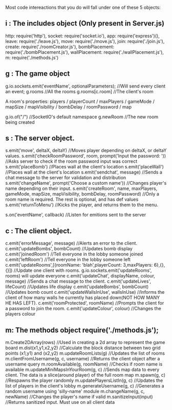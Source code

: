 Most code intereactions that you do will fall under one of these 5 objects:

## i : The includes object (Only present in Server.js)

http: 			require('http'),
socket: 		require('socket.io'),
app: 			require('express')(),
leave: 			require('./leave.js'),
move: 			require('./move.js'),
join: 			require('./join.js'),
create: 		require('./roomCreator.js'),
bombPlacement: 	require('./bombPlacement.js'),
wallPlacement: 	require('./wallPlacement.js'),
m: 				require('./methods.js')

## g : The game object

g.io.sockets.emit('eventName', optionalParameters);													//Will send every client an event;
g.rooms																								//All the rooms
g.rooms[c.room]																						//The client's room

A room's properties:
	players / playerCount / maxPlayers / gameMode / mapSize / mapVisibility / bombDelay / roomPassword / map

g.io.of("/")																						//SocketIO's default namespace
g.newRoom																							//The new room being created

## s : The server object.

s.emit('move', deltaX, deltaY)															//Moves player depending on deltaX, or deltaY values.
s.emit('checkRoomPassword', room, prompt('Input the password: '))						//Asks server to check if the room password input was correct
s.emit('placeBomb')																		//Places wall at the client's location
s.emit('placeWall')																		//Places wall at the client's location
s.emit('sendchat', message)																//Sends a chat message to the server for validation and distribution
s.emit('changeName', prompt('Choose a custom name'))									//Changes player's name depending on their input.
s.emit('createRoom', name, maxPlayers, gameMode, mapSize, mapVisibility, bombDelay, roomPassword) 	//Only a room name is required. The rest is optional, and has def values
s.emit('returnToMenu')																	//Kicks the player, and returns them to the menu.

s.on('eventName', callback)																//Listen for emitions sent to the server

## c : The client object.

c.emit('errorMessage', message)															//Alerts an error to the client.
c.emit('updateBombs', bombCount)														//Updates bomb display
c.emit('joinedRoom')																	//Tell everyone in the lobby someone joined
c.emit('leftRoom')																		//Tell everyone in the lobby someone left
c.emit('updateRooms',[{roomName: 'blah',playerCount: 3,maxPlayers: 6},{},{}])			//Update one client with rooms. g.io.sockets.emit('updateRooms', rooms) will update everyone
c.emit('updateChat', displayName, colour, message)										//Sends a chat message to the client.
c.emit('updateLives', lifeCount)														//Updates life display
c.emit('updateBombs', bombCount)														//Updates bomb count
c.emit('updateWallsInUse', wallsInUse)													//Informs the client of how many walls he currently has placed down(NOT HOW MANY HE HAS LEFT).
c.emit('roomProtected', roomName)														//Prompts the client for a password to join the room.
c.emit('updateColour', colour)															//Changes the players colour

## m: The methods object    require('./methods.js');

m.Create2DArray(rows)																	//Used in creating a 2d array to represent the game board
m.dist(x1,y1,x2,y2)																		//Calculate the block distance between two grid points (x1,y1) and (x2,y2)
m.updateRoomLists(g)																	//Updates the list of rooms
m.clientFromUsername(g, c, username)													//Returns the client object after a username query
m.roomAvailable(g, roomName)															//Checks if room name is available
m.updateMiniMapsInYourRoom(g, c)														//Sends map data to every client. The data is a slice(around player) of the full room map
m.spawn(g, c)																			//Respawns the player randomly
m.updatePlayersListIn(g, c)																//Updates the list of players in the client's lobby
m.generateUsername(g, c)																//Generates a random username using 'silly-name' module
m.changeName(g, c, newName)																//Changes the player's name if valid
m.sanitizeInput(input)																	//Returns sanitized input. Must use on all client data